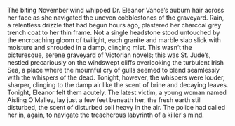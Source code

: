 The biting November wind whipped Dr. Eleanor Vance’s auburn hair across her face as she navigated the uneven cobblestones of the graveyard.  Rain, a relentless drizzle that had begun hours ago, plastered her charcoal grey trench coat to her thin frame.  Not a single headstone stood untouched by the encroaching gloom of twilight, each granite and marble slab slick with moisture and shrouded in a damp, clinging mist.  This wasn’t the picturesque, serene graveyard of Victorian novels; this was St. Jude’s, nestled precariously on the windswept cliffs overlooking the turbulent Irish Sea, a place where the mournful cry of gulls seemed to blend seamlessly with the whispers of the dead.  Tonight, however, the whispers were louder, sharper, clinging to the damp air like the scent of brine and decaying leaves.  Tonight, Eleanor felt them acutely.  The latest victim, a young woman named Aisling O’Malley, lay just a few feet beneath her, the fresh earth still disturbed, the scent of disturbed soil heavy in the air.  The police had called her in, again, to navigate the treacherous labyrinth of a killer's mind.
